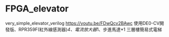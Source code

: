 # FPGA_elevator
very_simple_elevator_verilog
https://youtu.be/FDwQcv2BAwc
使用DE0-CV開發版、RPR359F(紅外線感測器)*4、電流放大器*1、步進馬達*1
三層樓簡易式電梯
